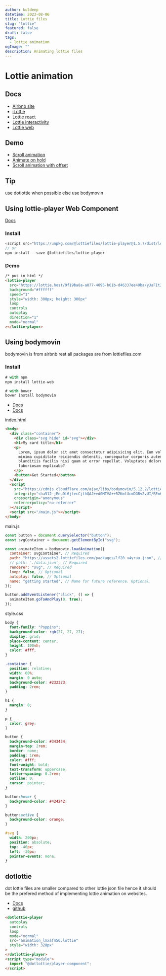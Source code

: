 ```yaml
---
author: kuldeep
datetime: 2023-08-06
title: Lottie files
slug: "lottie"
featured: false
draft: false
tags:
  - lottie animation
ogImage: ""
description: Animating lottie files
---
```


# Lottie animation

## Docs

- [Airbnb site](https://airbnb.io/lottie/#/web)
- [jLottie](https://github.com/LottieFiles/jlottie)
- [Lottie react](https://github.com/LottieFiles/lottie-react)
- [Lottie interactivity](https://docs.lottiefiles.com/lottie-interactivity/)
- [Lottie web](https://github.com/airbnb/lottie-web/)

## Demo

- [Scroll animation](https://codepen.io/Donald-6329/pen/OJaqGEd?editors=1000)
- [Animate on hold](https://codepen.io/mdavid1/pen/ZEaGMoo)
- [Scroll animation with offset](https://codepen.io/mdavid1/pen/mdqdJJx?editors=0010)

## Tip

use dotlottie when possible else use bodymovin

## Using lottie-player Web Component

[Docs](https://github.com/LottieFiles/lottie-player)

### Install

```js
<script src="https://unpkg.com/@lottiefiles/lottie-player@1.5.7/dist/lottie-player.js"></script>
// or
npm install --save @lottiefiles/lottie-player
```

### Demo

```html
/* put in html */
<lottie-player
  src="https://lottie.host/9f19ba8a-a077-4095-b61b-d46337ee40ba/yJaFIt38QW.json"
  background="#ffffff"
  speed="1"
  style="width: 300px; height: 300px"
  loop
  controls
  autoplay
  direction="1"
  mode="normal"
></lottie-player>
```

## Using bodymovin

bodymovin is from airbnb rest all packages are from lottiefiles.com

### Install

```js
# with npm
npm install lottie-web

# with bower
bower install bodymovin
```

- [Docs](https://airbnb.io/lottie/#/web)
- [Docs](https://github.com/airbnb/lottie-web/tree/master)

index.html

```html
<body>
  <div class="container">
    <div class="svg hide" id="svg"></div>
    <h1>My card title</h1>
    <p>
      Lorem, ipsum dolor sit amet consectetur adipisicing elit. Eum voluptatem
      minima cupiditate reiciendis deleniti, consequatur corporis autem quis
      blanditiis facilis nisi quam at error repellat. Voluptates dolorum iure
      laboriosam explicabo?
    </p>
    <button>Get Started</button>
  </div>
  <script
    src="https://cdnjs.cloudflare.com/ajax/libs/bodymovin/5.12.2/lottie.min.js"
    integrity="sha512-jEnuDt6jfecCjthQAJ+ed0MTVA++5ZKmlUcmDGBv2vUI/REn6FuIdixLNnQT+vKusE2hhTk2is3cFvv5wA+Sgg=="
    crossorigin="anonymous"
    referrerpolicy="no-referrer"
  ></script>
  <script src="/main.js"></script>
</body>
```

main.js

```js
const button = document.querySelector("button");
const svgContainer = document.getElementById("svg");

const animateItem = bodymovin.loadAnimation({
  container: svgContainer, // Required
  path: "https://assets2.lottiefiles.com/packages/lf20_u4yrau.json", // Required
  // path: './data.json', // Required
  renderer: "svg", // Required
  loop: false, // Optional
  autoplay: false, // Optional
  name: "getting started", // Name for future reference. Optional.
});

button.addEventListener("click", () => {
  animateItem.goToAndPlay(0, true);
});
```

style.css

```css
body {
  font-family: "Poppins";
  background-color: rgb(27, 27, 27);
  display: grid;
  place-content: center;
  height: 100vh;
  color: #fff;
}

.container {
  position: relative;
  width: 60%;
  margin: 0 auto;
  background-color: #232323;
  padding: 2rem;
}

h1 {
  margin: 0;
}

p {
  color: grey;
}

button {
  background-color: #343434;
  margin-top: 2rem;
  border: none;
  padding: 1rem;
  color: #fff;
  font-weight: bold;
  text-transform: uppercase;
  letter-spacing: 0.2rem;
  outline: 0;
  cursor: pointer;
}

button:hover {
  background-color: #424242;
}

button:active {
  background-color: orange;
}

#svg {
  width: 200px;
  position: absolute;
  top: -40px;
  left: -30px;
  pointer-events: none;
}
```

## dotlottie

dot lottie files are smaller compared to other lottie json file hence it should be the prefered method of implementing lottie animation on websites.

- [Docs](https://docs.lottiefiles.com/dotlottie-players/)
- [github](https://github.com/dotlottie/player-component/tree/master/packages/player-component)

```html
<dotlottie-player
  autoplay
  controls
  loop
  mode="normal"
  src="animation_lmxafm56.lottie"
  style="width: 320px"
>
</dotlottie-player>
<script type="module">
  import "@dotlottie/player-component";
</script>
```
